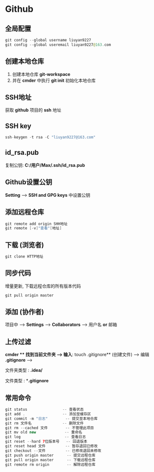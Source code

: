 # **Github**

## 全局配置

```java
git config --global username liuyan9227
git config --global useremail liuyan9227@163.com
```

## 创建本地仓库

1. 创建本地仓库 **git-workspace**
2. 并在 **cmder** 中执行 **git init** 初始化本地仓库

## SSH地址

获取 **github** 项目的 **ssh** 地址

## SSH key

```java
ssh-keygen -t rsa -C "liuyan9227@163.com"
```

## id_rsa.pub

复制公钥: **C:/用户/Max/.ssh/id_rsa.pub**

## Github设置公钥

**Setting** --> **SSH and GPG keys** 中设置公钥

## 添加远程仓库

```java
git remote add origin SHH地址
git remote [-v]"查看"[地址]
```

## 下载 (浏览者)

```java
git clone HTTP地址
```

## 同步代码

增量更新, 下载远程仓库的所有版本代码

```java
git pull origin master
```

## 添加 (协作者)

项目中 --> **Settings** --> **Collaborators** --> 用户名 **or** 邮箱

## 上传过滤

**cmder ** 找到当前文件夹 --> 输入**: touch .gitignore**  (创建文件) --> 编辑 **.gitignore** --> 

文件夹类型 : **.idea/**

文件类型 : ***.gitignore**

## 常用命令

```java
git status				  -- 查看状态
git add . 				  -- 添加至缓存区
git commit -m "日志"	      -- 提交至本地仓库
git rm 文件名			    -- 删除文件
git rm --cached 文件	      -- 不管理此项目
git mv old new			   -- 重命名
git log					   -- 查看日志
git reset --hard 7位版本号	 -- 回退版本
git reset head 文件		  -- 暂存退回已修改
git checkout --文件		  -- 已修改退回未修改
git push origin master		-- 提交远程仓库
git pull origin master		-- 下载远程仓库
git remote rm origin		-- 解除远程仓库
```

